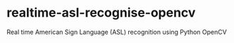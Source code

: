 # realtime-asl-recognise-opencv
Real time American Sign Language (ASL) recognition using Python OpenCV
